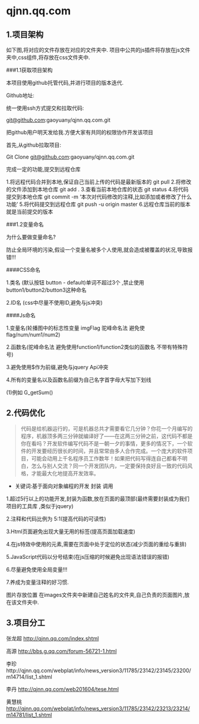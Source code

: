 # qjnn.qq.com


## 1.项目架构

如下图,将对应的文件存放在对应的文件夹中.
项目中公共的js插件将存放在js文件夹中,css组件,将存放在css文件夹中.

###1.1获取项目架构

本项目使用github托管代码,并进行项目的版本迭代.


Github地址:

统一使用ssh方式提交和拉取代码:

git@github.com:gaoyuany/qjnn.qq.com.git

把github用户明天发给我.方便大家有共同的权限协作开发该项目

首先,从github拉取项目:

Git  Clone  git@github.com:gaoyuany/qjnn.qq.com.git

完成一定的功能,提交到远程仓库



1.将远程代码合并到本地,保证自己当前上传的代码是最新版本的   git pull
2.将修改的文件添加到本地仓库   git  add  .
3.查看当前本地仓库的状态 git status
4.将代码提交到本地仓库  git commit -m ‘本次对代码修改的注释,比如添加或者修改了什么功能’ 
5.将代码提交到远程仓库 git push -u origin master
6.远程仓库当前的版本就是当前提交的版本

###1.2变量命名

为什么要做变量命名?

防止全局环境的污染,假设一个变量名被多个人使用,就会造成被覆盖的状况,导致报错!!!

####CSS命名

1.类名 (默认按钮   button - default)单词不超过3个 ,禁止使用button1/button2/button3这种命名

2.ID名 (css中尽量不使用ID,避免与js冲突)

####Js命名

1.变量名(轮播图中的标志性变量  imgFlag  驼峰命名法  避免使flag/num/num1/num2)

2.函数名(驼峰命名法  避免使用function1/function2类似的函数名 不带有特殊符号)

3.避免使用$作为前缀,避免与jquery Api冲突

4.所有的变量名以及函数名前缀为自己名字首字母大写加下划线

(1)例如  G_getSum()

## 2.代码优化

> 代码是给机器运行的，可是机器总共才需要看它几分钟？你花一个月编写的程序，机器顶多两三分钟就编译好了——在这两三分钟之前，这代码不都是你在看吗？开发软件编写代码不是一朝一夕的事情，更多的情况下，一个软件的开发要经历很长的时间，并且常常由多人合作完成。一个庞大的软件项目，可能会动用上千名程序员工作数年！如果把代码写得连自己都看不明白，怎么与别人交流？同一个开发团队内，一定要保持良好且一致的代码风格，才能最大化地提高开发效率。

- 关键词:基于面向对象编程的开发  封装  调用

1.超过5行以上的功能开发,封装为函数,放在页面的最顶部(最终需要封装成为我们项目的工具库 ,类似于jquery)

2.注释和代码比例为  5:1(提高代码的可读性)

3.Html页面避免出现大量无用的标签(提高页面加载速度)

4.在js特效中使用的元素,需要在页面中处于定位的状态(减少页面的重绘与重排)

5.JavaScript代码以分号结束(在js压缩的时候避免出现语法错误的报错)

6.尽量避免使用全局变量!!!

7.养成为变量注释的好习惯.

图片存放位置  在images文件夹中新建自己姓名的文件夹,自己负责的页面图片,放在该文件夹中.

## 3.项目分工

张龙超		http://qjnn.qq.com/index.shtml

高源		http://bbs.g.qq.com/forum-56721-1.html

李珍http://qjnn.qq.com/webplat/info/news_version3/11785/23142/23145/23200/m14714/list_1.shtml

李丹		http://qjnn.qq.com/web201604/tese.html

黄慧桃		http://qjnn.qq.com/webplat/info/news_version3/11785/23142/23213/23214/m14781/list_1.shtml
